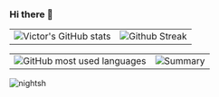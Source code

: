 ### Hi there 👋

<div align="center">
  <table>
    <tr>
      <td>
        <img src="https://readme-stats-ten-theta.vercel.app/api?username=nightsh&show_icons=true&theme=gruvbox" alt="Victor's GitHub stats"/>
      </td>
      <td>
        <img src="https://github-readme-streak-stats.herokuapp.com?user=nightsh&theme=gruvbox&hide_border=true&date_format=j%20M%5B%20Y%5D&card_width=480" alt="Github Streak" />
      </td>
    </tr>
  </table>
</div>

<div align="center">
  <table>
    <tr>
      <td>
        <img src = "https://readme-stats-ten-theta.vercel.app/api/top-langs/?username=nightsh&layout=compact&theme=gruvbox" alt = "GitHub most used languages">
      </td>
      <td>
        <img src = "http://github-profile-summary-cards.vercel.app/api/cards/profile-details?username=nightsh&theme=gruvbox" alt = "Summary" >
      </td>
    </tr>
  </table>
</div>

<p align="left"> <img src="https://komarev.com/ghpvc/?username=nightsh&label=Profile%20views&color=0e75b6&style=flat" alt="nightsh" /> </p>
